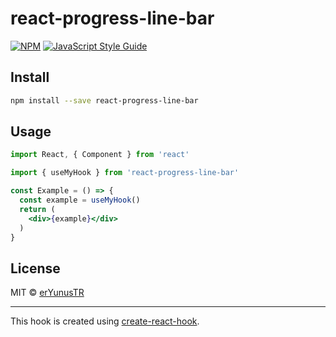 # react-progress-line-bar

> 

[![NPM](https://img.shields.io/npm/v/react-progress-line-bar.svg)](https://www.npmjs.com/package/react-progress-line-bar) [![JavaScript Style Guide](https://img.shields.io/badge/code_style-standard-brightgreen.svg)](https://standardjs.com)

## Install

```bash
npm install --save react-progress-line-bar
```

## Usage

```jsx
import React, { Component } from 'react'

import { useMyHook } from 'react-progress-line-bar'

const Example = () => {
  const example = useMyHook()
  return (
    <div>{example}</div>
  )
}
```

## License

MIT © [erYunusTR](https://github.com/erYunusTR)

---

This hook is created using [create-react-hook](https://github.com/hermanya/create-react-hook).
